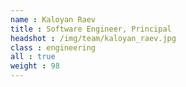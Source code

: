 ```yaml
---
name : Kaloyan Raev
title : Software Engineer, Principal
headshot : /img/team/kaloyan_raev.jpg
class : engineering
all : true
weight : 98
---
```

